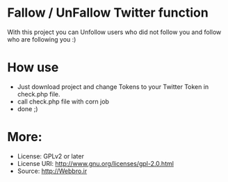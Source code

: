 # Fallow / UnFallow Twitter function
With this project you can Unfollow users who did not follow you and follow who are following you :)

How use
=======
* Just download project and change Tokens to your Twitter Token in check.php file.
* call check.php file with corn job
* done ;)



More:
======
* License: GPLv2 or later
* License URI: http://www.gnu.org/licenses/gpl-2.0.html
* Source: http://Webbro.ir